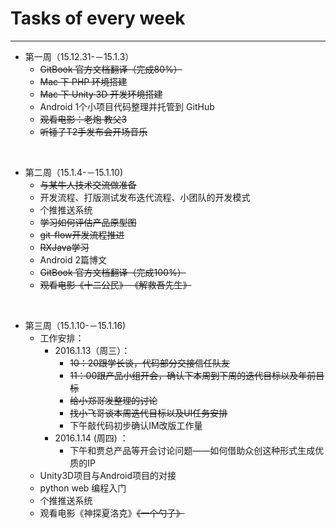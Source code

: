 # Tasks of every week
---
- 第一周（15.12.31-－15.1.3）
	- ~~GitBook 官方文档翻译（完成80%）~~
	- ~~Mac 下 PHP 环境搭建~~
	- ~~Mac 下 Unity 3D 开发环境搭建~~
	- Android 1个小项目代码整理并托管到 GitHub
	- ~~观看电影：老炮  教父3~~
	- ~~听锤子T2手发布会开场音乐~~

</br>

- 第二周（15.1.4-－15.1.10)
	- ~~与某牛人技术交流做准备~~
	- 开发流程、打版测试发布迭代流程、小团队的开发模式 
	- 个推推送系统
	- ~~学习如何评估产品原型图~~
	- ~~git-flow开发流程推进~~
	- ~~RXJava学习~~
	- Android 2篇博文
	- ~~GitBook 官方文档翻译（完成100%）~~ 
	- ~~观看电影《十二公民》 《解救吾先生》~~

</br>

- 第三周（15.1.10-－15.1.16)
	- 工作安排：
		- 2016.1.13（周三）：
			- ~~10：20跟学长谈，代码部分交接信任队友~~
			- ~~11：00跟产品小组开会，确认下本周到下周的迭代目标以及年前目标~~
			- ~~给小郑哥发整理的讨论~~
			- ~~找小飞哥谈本周迭代目标以及UI任务安排~~
			- 下午敲代码初步确认IM改版工作量
		- 2016.1.14 (周四) ：
			- 下午和贾总产品等开会讨论问题——如何借助众创这种形式生成优质的IP
	- Unity3D项目与Android项目的对接
	- python web 编程入门
	- 个推推送系统
	- 观看电影《神探夏洛克》~~《一个勺子》~~
	
 